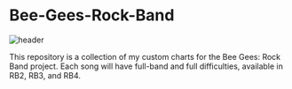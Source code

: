 # Bee-Gees-Rock-Band
![header](https://github.com/user-attachments/assets/5c9e935c-c0d8-437e-9b0a-91a0ebb4cfb0)

This repository is a collection of my custom charts for the Bee Gees: Rock Band project.
Each song will have full-band and full difficulties, available in RB2, RB3, and RB4. 
